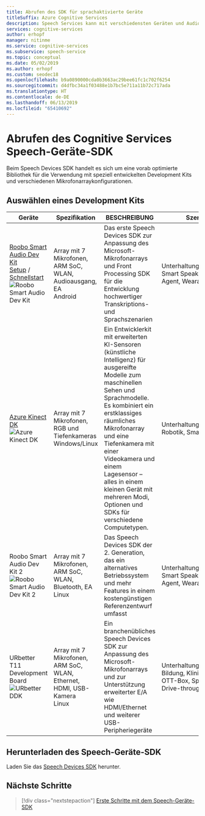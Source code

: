 ```yaml
---
title: Abrufen des SDK für sprachaktivierte Geräte
titleSuffix: Azure Cognitive Services
description: Speech Services kann mit verschiedensten Geräten und Audioquellen verwendet werden. Jetzt können Sie einen Schritt weiter gehen und Ihre Sprachanwendungen mit angepasster Hardware und Software nutzen. In diesem Artikel erfahren Sie, wie Sie auf das Speech Devices SDK zugreifen und mit der Entwicklung beginnen.
services: cognitive-services
author: erhopf
manager: nitinme
ms.service: cognitive-services
ms.subservice: speech-service
ms.topic: conceptual
ms.date: 05/02/2019
ms.author: erhopf
ms.custom: seodec18
ms.openlocfilehash: b9a0890000cda0b3663ac29bee61fc1c702f6254
ms.sourcegitcommit: d4dfbc34a1f03488e1b7bc5e711a11b72c717ada
ms.translationtype: HT
ms.contentlocale: de-DE
ms.lasthandoff: 06/13/2019
ms.locfileid: "65410692"
---
```

# <a name="get-the-cognitive-services-speech-devices-sdk"></a>Abrufen des Cognitive Services Speech-Geräte-SDK

Beim Speech Devices SDK handelt es sich um eine vorab optimierte Bibliothek für die Verwendung mit speziell entwickelten Development Kits und verschiedenen Mikrofonarraykonfigurationen.

## <a name="choose-a-development-kit"></a>Auswählen eines Development Kits

|Geräte|Spezifikation|BESCHREIBUNG|Szenarien|
|--|--|--|--|
|[Roobo Smart Audio Dev Kit](https://ddk.roobo.com)</br>[Setup](speech-devices-sdk-roobo-v1.md) / [Schnellstart](speech-devices-sdk-android-quickstart.md)![Roobo Smart Audio Dev Kit](media/speech-devices-sdk/device-roobo-v1.jpg)|Array mit 7 Mikrofonen, ARM SoC, WLAN, Audioausgang, EA </br>Android|Das erste Speech Devices SDK zur Anpassung des Microsoft-Mikrofonarrays und Front Processing SDK für die Entwicklung hochwertiger Transkriptions- und Sprachszenarien|Unterhaltungstranskription, Smart Speaker, Sprach-Agent, Wearable|
|[Azure Kinect DK](https://azure.microsoft.com/services/kinect-dk/)![Azure Kinect DK](media/speech-devices-sdk/device-azure-kinect-dk.jpg)|Array mit 7 Mikrofonen, RGB und Tiefenkameras </br>Windows/Linux|Ein Entwicklerkit mit erweiterten KI-Sensoren (künstliche Intelligenz) für ausgereifte Modelle zum maschinellen Sehen und Sprachmodelle. Es kombiniert ein erstklassiges räumliches Mikrofonarray und eine Tiefenkamera mit einer Videokamera und einem Lagesensor – alles in einem kleinen Gerät mit mehreren Modi, Optionen und SDKs für verschiedene Computetypen.|Unterhaltungstranskription, Robotik, Smart Building|
|Roobo Smart Audio Dev Kit 2![Roobo Smart Audio Dev Kit 2](media/speech-devices-sdk/device-roobo-v2.jpg)|Array mit 7 Mikrofonen, ARM SoC, WLAN, Bluetooth, EA </br>Linux|Das Speech Devices SDK der 2. Generation, das ein alternatives Betriebssystem und mehr Features in einem kostengünstigen Referenzentwurf umfasst|Unterhaltungstranskription, Smart Speaker, Sprach-Agent, Wearable|
|URbetter T11 Development Board![URbetter DDK](media/speech-devices-sdk/device-urbetter.jpg)|Array mit 7 Mikrofonen, ARM SoC, WLAN, Ethernet, HDMI, USB-Kamera </br>Linux|Ein branchenübliches Speech Devices SDK zur Anpassung des Microsoft-Mikrofonarrays und zur Unterstützung erweiterter E/A wie HDMI/Ethernet und weiterer USB-Peripheriegeräte|Unterhaltungstranskription, Bildung, Kliniken, Roboter, OTT-Box, Sprach-Agent, Drive-through|

## <a name="download-the-speech-devices-sdk"></a>Herunterladen des Speech-Geräte-SDK

Laden Sie das [Speech Devices SDK](https://aka.ms/sdsdk-download) herunter.

## <a name="next-steps"></a>Nächste Schritte

> [!div class="nextstepaction"]
> [Erste Schritte mit dem Speech-Geräte-SDK](https://aka.ms/sdsdk-quickstart)

